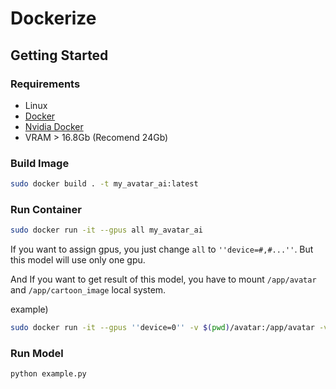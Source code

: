 # Dockerize

## Getting Started
### Requirements
- Linux
- [Docker](https://docs.docker.com/desktop/install/linux-install/)
- [Nvidia Docker](https://docs.nvidia.com/datacenter/cloud-native/container-toolkit/install-guide.html)
- VRAM > 16.8Gb (Recomend 24Gb)

### Build Image
```bash
sudo docker build . -t my_avatar_ai:latest
```

### Run Container
```bash
sudo docker run -it --gpus all my_avatar_ai 
```
If you want to assign gpus, you just change `all` to `''device=#,#...''`. But this model will use only one gpu.

And If you want to get result of this model, you have to mount `/app/avatar` and `/app/cartoon_image` local system.

example)
```bash
sudo docker run -it --gpus ''device=0'' -v $(pwd)/avatar:/app/avatar -v $(pwd)/cartoon_image:/app/cartoon_image my_avatar_ai 
```

### Run Model
```bash
python example.py
```